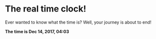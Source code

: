 # The real time clock!

Ever wanted to know what the time is? Well, your journey is about to end!

**The time is Dec 14, 2017, 04:03**